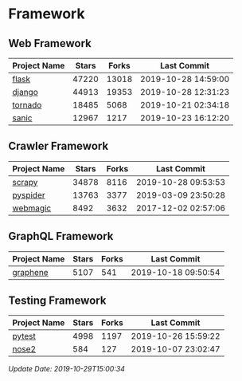 # Framework

## Web Framework

| Project Name | Stars | Forks | Last Commit |
| ------------ | ----- | ----- | ----------- |
| [flask](https://github.com/pallets/flask) | 47220 | 13018 | 2019-10-28 14:59:00 |
| [django](https://github.com/django/django) | 44913 | 19353 | 2019-10-28 12:31:23 |
| [tornado](https://github.com/tornadoweb/tornado) | 18485 | 5068 | 2019-10-21 02:34:18 |
| [sanic](https://github.com/huge-success/sanic) | 12967 | 1217 | 2019-10-23 16:12:20 |

## Crawler Framework

| Project Name | Stars | Forks | Last Commit |
| ------------ | ----- | ----- | ----------- |
| [scrapy](https://github.com/scrapy/scrapy) | 34878 | 8116 | 2019-10-28 09:53:53 |
| [pyspider](https://github.com/binux/pyspider) | 13763 | 3377 | 2019-03-09 23:50:28 |
| [webmagic](https://github.com/code4craft/webmagic) | 8492 | 3632 | 2017-12-02 02:57:06 |

## GraphQL Framework

| Project Name | Stars | Forks | Last Commit |
| ------------ | ----- | ----- | ----------- |
| [graphene](https://github.com/graphql-python/graphene) | 5107 | 541 | 2019-10-18 09:50:54 |

## Testing Framework

| Project Name | Stars | Forks | Last Commit |
| ------------ | ----- | ----- | ----------- |
| [pytest](https://github.com/pytest-dev/pytest) | 4998 | 1197 | 2019-10-26 15:59:22 |
| [nose2](https://github.com/nose-devs/nose2) | 584 | 127 | 2019-10-07 23:02:47 |

*Update Date: 2019-10-29T15:00:34*